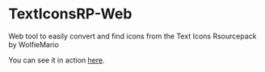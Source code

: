 # TextIconsRP-Web
Web tool to easily convert and find icons from the Text Icons Rsourcepack by WolfieMario

You can see it in action [here](moep.tv/iconrp/).